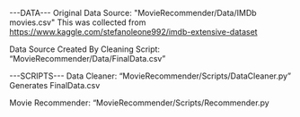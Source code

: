 ---DATA---
Original Data Source: "MovieRecommender/Data/IMDb movies.csv"
  This was collected from https://www.kaggle.com/stefanoleone992/imdb-extensive-dataset

Data Source Created By Cleaning Script: “MovieRecommender/Data/FinalData.csv”


---SCRIPTS---
Data Cleaner: “MovieRecommender/Scripts/DataCleaner.py”
  Generates FinalData.csv

Movie Recommender: “MovieRecommender/Scripts/Recommender.py
